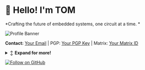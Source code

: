 # 👋 Hello! I'm TOM

*Crafting the future of embedded systems, one circuit at a time. *

![Profile Banner](link-to-your-banner-image)

**Contact:** [Your Email](mailto:your@email.com) | PGP: [Your PGP Key](link-to-pgp-key) | Matrix: [Your Matrix ID](link-to-matrix-profile)

<details>
<summary>↕️ <b>Expand for more!</b></summary>

<details>
<summary><b>About Me</b></summary>

As an embedded systems enthusiast and software developer, I specialize in bringing complex hardware to life. I thrive in the tangled web of embedded design, and being Technology Orchestration Manager (TOM), I am the architect behind a symphony of devices and systems, each playing its part in the grand ballet of innovation and connectivity.
With a focus on distributed systems, edge computing, and intuitive interfaces, I am driven by the challenge of solving real-world problems with innovative tech. Let's explore the future of IoT together.

</details>

<details>
<summary><b>Latest Blog Posts</b></summary>

- [Agile Development in Embedded Systems](link-to-post)
- [The Role of Raspberry Pi in Edge Computing](link-to-post)
- [Efficient Prototyping with Pimoroni](link-to-post)
- [Navigating the IoT Landscape with MQTT and CoAP](link-to-post)
- [Microcontrollers: From Hobbyist to Professional](link-to-post)

[➡️ More Posts](link-to-more-posts)

</details>

<details>
<summary><b>Tech Stack</b></summary>

| Category            | Technologies                           |
|---------------------|----------------------------------------|
| **Embedded Systems**| Raspberry Pi, Arduino, Microcontrollers|
| **Distributed Systems**| Pimoroni Interfaces, Edge Computing, IoT Protocols|
| **Programming**     | Python, C/C++, Rust                    |
| **Cloud & DevOps**  | AWS IoT, Docker, Kubernetes            |
| **Automation & Testing**| CI/CD Pipelines, Unit Testing, Hardware Simulations|
| **Tooling & Frameworks**| Linux, ROS (Robot Operating System), Node-RED|

[See ➡️ Full Tech Stack](link-to-full-tech-stack)

</details>

<details>
<summary><b>GitHub Stats</b></summary>

![GitHub Stats](link-to-github-stats-image)

</details>

<details>
<summary><b>Pinned Repositories</b></summary>

### [Distributed Pi System](link-to-repo)
An advanced distributed system connecting multiple Raspberry Pis with Pimoroni interfaces for edge IoT applications.

### [Embedded Security Suite](link-to-repo)
A toolkit focusing on security practices for embedded systems and IoT devices.

### [Pi Edge Computing Framework](link-to-repo)
Framework designed to leverage the power of Raspberry Pi in edge computing environments.

</details>

<details>
<summary><b>Achievements</b></summary>

- Key speaker at [Embedded Systems Conference 2023](link-to-conference)
- Lead contributor to [Open Source IoT Project](link-to-project)
- Published research on [Distributed Computing with Raspberry Pi](link-to-research)

</details>

<details>
<summary><b>Let's Build Something Together</b></summary>

I'm always on the lookout for challenging projects and innovative collaborations in the realm of embedded systems and edge computing.

</details>

</details>

[![Follow on GitHub](https://img.shields.io/github/followers/username?label=Follow&style=social)](link-to-your-GitHub-profile)

